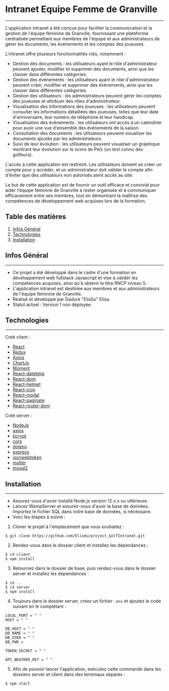 # Intranet Equipe Femme de Granville
***
L'application intranet a été conçue pour faciliter la communication et la gestion de l'équipe féminine de Granville, fournissant une plateforme centralisée permettant aux membres de l'équipe et aux administrateurs de gérer les documents, les événements et les comptes des joueuses.

L'intranet offre plusieurs fonctionnalités clés, notamment :

- Gestion des documents : les utilisateurs ayant le rôle d'administrateur peuvent ajouter, modifier et supprimer des documents, ainsi que les classer dans différentes catégories.
- Gestion des événements : les utilisateurs ayant le rôle d'administrateur peuvent créer, modifier et supprimer des événements, ainsi que les classer dans différentes catégories.
- Gestion des utilisateurs : les administrateurs peuvent gérer les comptes des joueuses et attribuer des rôles d'administrateur.
- Visualisation des informations des joueuses : les utilisateurs peuvent consulter les informations détaillées des joueuses, telles que leur date d'anniversaire, leur numéro de téléphone et leur handicap.
- Visualisation des événements : les utilisateurs ont accès à un calendrier pour avoir une vue d'ensemble des événements de la saison.
- Consultation des documents : les utilisateurs peuvent visualiser les documents ajoutés par les administrateurs.
- Suivi de leur évolution : les utilisateurs peuvent visualiser un graphique montrant leur évolution sur le score de Pelz (un test connu des golfeurs).

L'accès à cette application est restreint. Les utilisateurs doivent se créer un compte pour y accéder, et un administrateur doit valider le compte afin d'éviter que des utilisateurs non autorisés aient accès au site.

Le but de cette application est de fournir un outil efficace et convivial pour aider l'équipe féminine de Granville à rester organisée et à communiquer efficacement entre ses membres, tout en démontrant la maîtrise des compétences de développement web acquises lors de la formation.

## Table des matières
1. [Infos Général](#general-info)
2. [Technologies](#technologies)
3. [Installation](#installation)

## Infos Général
***
- Ce projet a été développé dans le cadre d'une formation en développement web fullstack Javascript et vise à valider les compétences acquises, ainsi qu'à obtenir le titre RNCP niveau 5.
- L'application intranet est destinée aux membres et aux administrateurs de l'équipe féminine de Granville.
- Réalisé et développé par Dadure "Elis0u" Elisa.
- Statut actuel : Version 1 non déployée.

## Technologies
***
Coté client :
- [React](https://fr.legacy.reactjs.org/)
- [Redux](https://www.npmjs.com/package/redux)
- [Axios](https://www.npmjs.com/package/axios)
- [ChartJs](https://www.chartjs.org/)
- [Moment](https://www.npmjs.com/package/moment)
- [React-datetime](https://www.npmjs.com/package/react-datetime)
- [React-dom](https://www.npmjs.com/package/react-dom)
- [React-helmet](https://www.npmjs.com/package/react-helmet)
- [React-icon](https://www.npmjs.com/package/react-icons)
- [React-modal](https://www.npmjs.com/package/react-modal)
- [React-paginate](https://www.npmjs.com/package/react-paginate)
- [React-router-dom](https://www.npmjs.com/package/react-router-dom)

Coté server :
- [NodeJs](https://nodejs.org/en)
- [axios](https://www.npmjs.com/package/axios)
- [bcrypt](https://www.npmjs.com/package/bcrypt)
- [cors](https://www.npmjs.com/package/cors)
- [dotenv](https://www.npmjs.com/package/dotenv)
- [express](https://www.npmjs.com/package/express)
- [jsonwebtoken](https://www.npmjs.com/package/jsonwebtoken)
- [multer](https://www.npmjs.com/package/multer)
- [mysql2](https://www.npmjs.com/package/mysql2)

## Installation
***
- Assurez-vous d'avoir installé Node.js version 12.x.x ou ultérieure.
- Lancez WampServer et assurez-vous d'avoir la base de données. Importez le fichier SQL dans votre base de données, si nécessaire.
- Voici les étapes à suivre :

1. Cloner le projet à l'emplacement que vous souhaitez :
```
$ git clone https://github.com/Elis0u/project_GolfIntranet.git
```
2. Rendez-vous dans le dossier client et installez les dépendances :
```
$ cd client
$ npm install
```
3. Retournez dans le dossier de base, puis rendez-vous dans le dossier server et installez les dépendances :
```
$ cd ..
$ cd server
$ npm install
```
4. Toujours dans le dossier server, créez un fichier `.env` et ajoutez le code suivant en le complétant :
```
LOCAL_PORT = " "
HOST = " "

DB_HOST = " "
DB_NAME = " "
DB_USER = " "
DB_PWD = 

TOKEN_SECRET = " "

API_WEATHER_KEY = " "
```
5. Afin de pouvoir lancer l'application, exécutez cette commande dans les dossiers server et client dans des terminaux séparés :
```
$ npm start
```